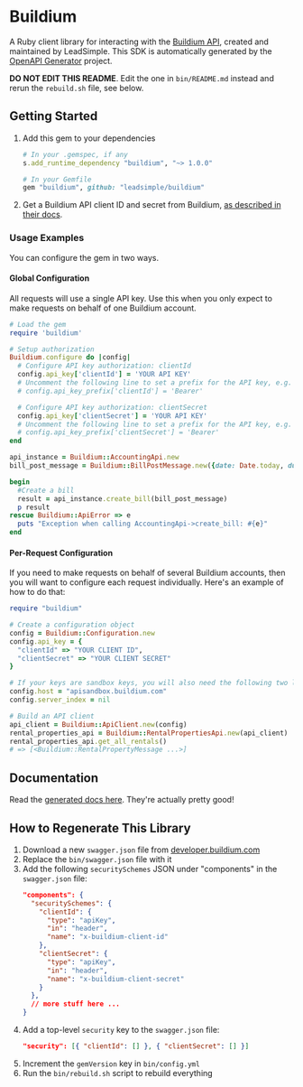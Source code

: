 # Buildium

A Ruby client library for interacting with the [Buildium API](https://developer.buildium.com), created and maintained by LeadSimple. This SDK is automatically generated by the [OpenAPI Generator](https://openapi-generator.tech) project.

**DO NOT EDIT THIS README**. Edit the one in `bin/README.md` instead and rerun the `rebuild.sh` file, see below.

## Getting Started

1. Add this gem to your dependencies

    ```ruby
    # In your .gemspec, if any
    s.add_runtime_dependency "buildium", "~> 1.0.0"

    # In your Gemfile
    gem "buildium", github: "leadsimple/buildium"
    ```

2. Get a Buildium API client ID and secret from Buildium, [as described in their docs](https://developer.buildium.com/#section/Getting-Started).

### Usage Examples

You can configure the gem in two ways.

#### Global Configuration
All requests will use a single API key. Use this when you only expect to make requests on behalf of one Buildium account.

```ruby
# Load the gem
require 'buildium'

# Setup authorization
Buildium.configure do |config|
  # Configure API key authorization: clientId
  config.api_key['clientId'] = 'YOUR API KEY'
  # Uncomment the following line to set a prefix for the API key, e.g. 'Bearer' (defaults to nil)
  # config.api_key_prefix['clientId'] = 'Bearer'

  # Configure API key authorization: clientSecret
  config.api_key['clientSecret'] = 'YOUR API KEY'
  # Uncomment the following line to set a prefix for the API key, e.g. 'Bearer' (defaults to nil)
  # config.api_key_prefix['clientSecret'] = 'Bearer'
end

api_instance = Buildium::AccountingApi.new
bill_post_message = Buildium::BillPostMessage.new({date: Date.today, due_date: Date.today, vendor_id: 37, lines: [Buildium::BillLineSaveMessage.new({accounting_entity: Buildium::BillAccountingEntitySaveMessage.new({id: 37, accounting_entity_type: 'Association'}), gl_account_id: 37, amount: 3.56})]}) # BillPostMessage | 

begin
  #Create a bill
  result = api_instance.create_bill(bill_post_message)
  p result
rescue Buildium::ApiError => e
  puts "Exception when calling AccountingApi->create_bill: #{e}"
end
```

#### Per-Request Configuration
If you need to make requests on behalf of several Buildium accounts, then you will want to configure each request individually. Here's an example of how to do that:

```ruby
require "buildium"

# Create a configuration object
config = Buildium::Configuration.new
config.api_key = {
  "clientId" => "YOUR CLIENT ID",
  "clientSecret" => "YOUR CLIENT SECRET"
}

# If your keys are sandbox keys, you will also need the following two lines
config.host = "apisandbox.buildium.com"
config.server_index = nil

# Build an API client
api_client = Buildium::ApiClient.new(config)
rental_properties_api = Buildium::RentalPropertiesApi.new(api_client)
rental_properties_api.get_all_rentals()
# => [<Buildium::RentalPropertyMessage ...>]
```

## Documentation
Read the [generated docs here](../docs/README.md). They're actually pretty good!

## How to Regenerate This Library

1. Download a new `swagger.json` file from [developer.buildium.com](https://developer.buildium.com)
2. Replace the `bin/swagger.json` file with it
3. Add the following `securitySchemes` JSON under "components" in the `swagger.json` file:
   ```json
   "components": {
     "securitySchemes": {
       "clientId": {
         "type": "apiKey",
         "in": "header",
         "name": "x-buildium-client-id"
       },
       "clientSecret": {
         "type": "apiKey",
         "in": "header",
         "name": "x-buildium-client-secret"
       }
     },
     // more stuff here ...
   }
   ```
4. Add a top-level `security` key to the `swagger.json` file:
   ```json
   "security": [{ "clientId": [] }, { "clientSecret": [] }]
   ```
5. Increment the `gemVersion` key in `bin/config.yml`
6. Run the `bin/rebuild.sh` script to rebuild everything